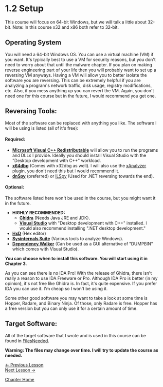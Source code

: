 # 1.2 Setup
This course will focus on 64-bit Windows, but we will talk a little about 32-bit. Note: In this course x32 and x86 both refer to 32-bit.

## Operating System
You will need a 64-bit Windows OS. You can use a virtual machine (VM) if you want. It's typically best to use a VM for security reasons, but you don't need to worry about that until the malware chapter. If you plan on making reverse engineering part of your life then you will probably want to set up a reversing VM anyways. Having a VM will allow you to better isolate the software you are reversing. This can be extremely helpful if you are analyzing a program's network traffic, disk usage, registry modifications, etc. Also, if you mess anything up you can revert the VM. Again, you don't need one for this course but in the future, I would recommend you get one.

## Reversing Tools:
Most of the software can be replaced with anything you like. The software I will be using is listed (all of it's free):  
#### Required:
* [**Microsoft Visual C++ Redistributable**](https://aka.ms/vs/16/release/vc_redist.x64.exe) will allow you to run the programs and DLLs I provide. Ideally you should install Visual Studio with the "Desktop development with C++" workload.
* [**x64dbg**](https://x64dbg.com/) (Comes with x32dbg as well). I will also use the [xAnalyzer](https://github.com/ThunderCls/xAnalyzer) plugin, you don't need this but I would recommend it.
* [**dnSpy**](https://github.com/0xd4d/dnSpy) (preferred) or [ILSpy](https://github.com/icsharpcode/ILSpy) (Used for .NET reversing towards the end).

#### Optional:
The software listed here won't be used in the course, but you might want it in the future.
* **HIGHLY RECOMMENDED:**
  * [**Ghidra**](https://ghidra-sre.org/) (Needs Java JRE and JDK).
  * [**Visual Studio**](https://visualstudio.microsoft.com/) with "Desktop development with C++" installed. I would also recommend installing ".NET desktop development."
* [**HxD**](https://mh-nexus.de/en/hxd/) (Hex editor)
* [**Sysinternals Suite**](https://docs.microsoft.com/en-us/sysinternals/downloads/sysinternals-suite) (Various tools to analyze Windows).
* [**Dependency Walker**](http://www.dependencywalker.com/) (Can be used as a GUI alternative of "DUMPBIN" which comes with Visual Studio).

**You can choose when to install this software. You will start using it in Chapter 3.**

As you can see there is no IDA Pro! With the release of Ghidra, there isn't really a reason to use IDA Freeware or Pro. Although IDA Pro is better (in my opinion), it's not free like Ghidra is. In fact, it's quite expensive. If you prefer IDA you can use it. I'm cheap so I won't be using it.

Some other good software you may want to take a look at some time is Hopper, Radare, and Binary Ninja. Of those, only Radare is free. Hopper has a free version but you can only use it for a certain amount of time.

## Target Software:
All of the target software that I wrote and is used in this course can be found in [FilesNeeded](../FilesNeeded).

**Warning: The files may change over time. I will try to update the course as needed.**

[<- Previous Lesson](1.1%20HowTo.md)  
[Next Lesson ->](../Chapter%202%20-%20BinaryBasics/2.0%20BinaryBasics.md)  

[Chapter Home](1.0%20Introduction.md)  
